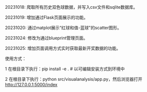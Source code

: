 20231018: 爬取所有历史双色球数据，并写入csv文件和sqlite数据库。

20231019: 增加通过Flask页面展示的功能。

20231020: 通过matplot展示“红球和值-蓝球"的scatter图形。

20231024: 修改为通过blueprint管理页面。

20231025: 增加页面调用方式实时获取最新开奖数据的功能。

使用方式：

1 在根目录下执行：pip install -e .  # 以可编辑安装方式到环境中

2 在根目录下执行：python  src/visualanalysis/app.py，然后浏览器打开 http://127.0.0.1:5000/index
